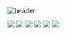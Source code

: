 ![header](https://capsule-render.vercel.app/api?type=waving&color=33FFFF&height=200&section=header&text=SmartHome%20InternShip&fontSize=50&fontColor=F0F8FF&fontAlignY=40)

<img src="https://img.shields.io/badge/AndroidStudio-77FF33?style=flat&logo=AndroidStudio&logoColor=FFFFFF"/> <img src="https://img.shields.io/badge/Python-3349FF?style=flat&logo=Python&logoColor=FFFFFF"/> <img src="https://img.shields.io/badge/JavaScript-FFF633?style=flat&logo=JavaScript&logoColor=FFFFFF"/> <img src="https://img.shields.io/badge/nginx-39FF33?style=flat&logo=nginx&logoColor=FFFFFF"/> <img src="https://img.shields.io/badge/RaspberryPi-FF3377?style=flat&logo=RaspberryPi&logoColor=FFFFFF"/> <img src="https://img.shields.io/badge/Node.js-339933?style=flat&logo=Node.js&logoColor=FFFFFF"/>
